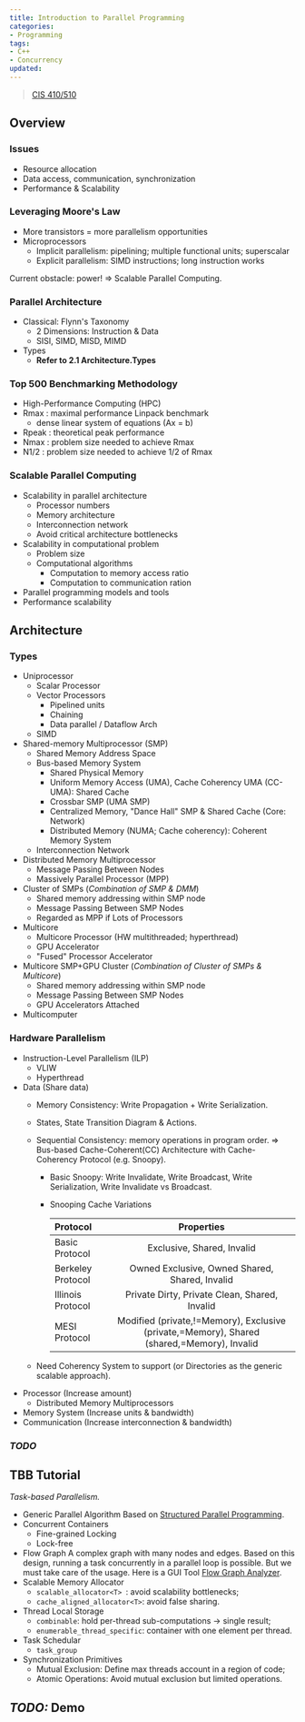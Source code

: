 ```yaml
---
title: Introduction to Parallel Programming
categories:
- Programming
tags:
- C++
- Concurrency
updated:
---
```

> [CIS 410/510](http://ipcc.cs.uoregon.edu/curriculum.html)
<!-- more -->
## Overview

### Issues

- Resource allocation
- Data access, communication, synchronization
- Performance & Scalability

### Leveraging Moore's Law

- More transistors = more parallelism opportunities
- Microprocessors
  - Implicit parallelism: pipelining; multiple functional units; superscalar
  - Explicit parallelism: SIMD instructions; long instruction works

Current obstacle: power! => Scalable Parallel Computing.

### Parallel Architecture

- Classical: Flynn's Taxonomy
  - 2 Dimensions: Instruction & Data
  - SISI, SIMD, MISD, MIMD
- Types
  - **Refer to 2.1 Architecture.Types**

### Top 500 Benchmarking Methodology

- High-Performance Computing (HPC)
- Rmax : maximal performance Linpack benchmark
  - dense linear system of equations (Ax = b)
- Rpeak : theoretical peak performance
- Nmax : problem size needed to achieve Rmax
- N1/2 : problem size needed to achieve 1/2 of Rmax

### Scalable Parallel Computing

- Scalability in parallel architecture
  - Processor numbers
  - Memory architecture
  - Interconnection network
  - Avoid critical architecture bottlenecks
- Scalability in computational problem
  - Problem size
  - Computational algorithms
    - Computation to memory access ratio
    - Computation to communication ration
- Parallel programming models and tools
- Performance scalability

## Architecture

### Types

- Uniprocessor
  - Scalar Processor
  - Vector Processors
    - Pipelined units
    - Chaining
    - Data parallel / Dataflow Arch
  - SIMD
- Shared-memory Multiprocessor (SMP)
  - Shared Memory Address Space
  - Bus-based Memory System
    - Shared Physical Memory
    - Uniform Memory Access (UMA), Cache Coherency UMA (CC-UMA): Shared Cache
    - Crossbar SMP (UMA SMP)
    - Centralized Memory, "Dance Hall" SMP & Shared Cache (Core: Network)
    - Distributed Memory (NUMA; Cache coherency): Coherent Memory System
  - Interconnection Network
- Distributed Memory Multiprocessor
  - Message Passing Between Nodes
  - Massively Parallel Processor (MPP)
- Cluster of SMPs (_Combination of SMP & DMM_)
  - Shared memory addressing within SMP node
  - Message Passing Between SMP Nodes
  - Regarded as MPP if Lots of Processors
- Multicore
  - Multicore Processor (HW multithreaded; hyperthread)
  - GPU Accelerator
  - "Fused" Processor Accelerator
- Multicore SMP+GPU Cluster (_Combination of Cluster of SMPs & Multicore_)
  - Shared memory addressing within SMP node
  - Message Passing Between SMP Nodes
  - GPU Accelerators Attached
- Multicomputer

### Hardware Parallelism

- Instruction-Level Parallelism (ILP)
  - VLIW
  - Hyperthread
- Data (Share data)
  - Memory Consistency: Write Propagation + Write Serialization.
  - States, State Transition Diagram & Actions.
  - Sequential Consistency: memory operations in program order. => Bus-based Cache-Coherent(CC) Architecture with Cache-Coherency Protocol (e.g. Snoopy).
    - Basic Snoopy: Write Invalidate, Write Broadcast, Write Serialization, Write Invalidate vs Broadcast.
    - Snooping Cache Variations

      | Protocol | Properties |
      | :----- | :-----: |
      | Basic Protocol | Exclusive, Shared, Invalid |
      | Berkeley Protocol | Owned Exclusive, Owned Shared, Shared, Invalid |
      | Illinois Protocol | Private Dirty, Private Clean, Shared, Invalid |
      | MESI Protocol | Modified (private,!=Memory), Exclusive (private,=Memory), Shared (shared,=Memory), Invalid |

  - Need Coherency System to support (or Directories as the generic scalable approach).
- Processor (Increase amount)
  - Distributed Memory Multiprocessors
- Memory System (Increase units & bandwidth)
- Communication (Increase interconnection & bandwidth)

### _TODO_





## TBB Tutorial

_Task-based Parallelism._

- Generic Parallel Algorithm
  Based on [Structured Parallel Programming](http://parallelbook.com/).
- Concurrent Containers
  - Fine-grained Locking
  - Lock-free
- Flow Graph
  A complex graph with many nodes and edges. Based on this design, running a task concurrently in a parallel loop is possible. But we must take care of the usage. Here is a GUI Tool [Flow Graph Analyzer](https://software.intel.com/en-us/advisor/features/flow-graph?_ga=2.14186295.1475735756.1557998035-1386537741.1556067475).
- Scalable Memory Allocator
  - `scalable_allocator<T> `: avoid scalability bottlenecks;
  - `cache_aligned_allocator<T>`: avoid false sharing.
- Thread Local Storage
  - `combinable`: hold per-thread sub-computations -> single result;
  - `enumerable_thread_specific`: container with one element per thread.
- Task Schedular
  - `task_group`
- Synchronization Primitives
  - Mutual Exclusion: Define max threads account in a region of code;
  - Atomic Operations: Avoid mutual exclusion but limited operations.

## _TODO:_ Demo
